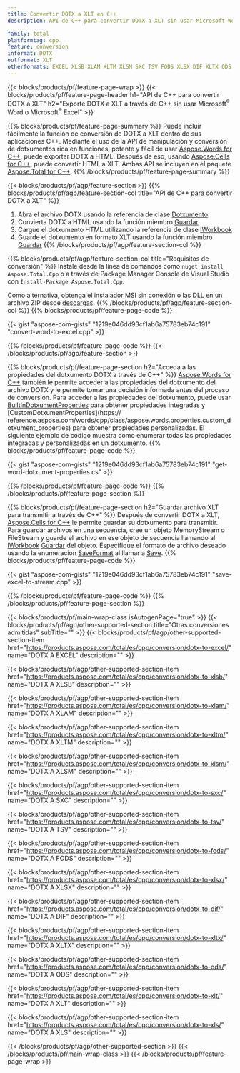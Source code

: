```yaml
---
title: Convertir DOTX a XLT en C++
description: API de C++ para convertir DOTX a XLT sin usar Microsoft Word o Microsoft Excel

family: total
platformtag: cpp
feature: conversion
informat: DOTX
outformat: XLT
otherformats: EXCEL XLSB XLAM XLTM XLSM SXC TSV FODS XLSX DIF XLTX ODS CSV XLS
---
```

{{< blocks/products/pf/feature-page-wrap >}}
{{< blocks/products/pf/feature-page-header h1="API de C++ para convertir DOTX a XLT" h2="Exporte DOTX a XLT a través de C++ sin usar Microsoft<sup>&reg;</sup> Word o Microsoft<sup>&reg;</sup> Excel" >}}

{{% blocks/products/pf/feature-page-summary %}}
Puede incluir fácilmente la función de conversión de DOTX a XLT dentro de sus aplicaciones C++. Mediante el uso de la API de manipulación y conversión de dotxumentos rica en funciones, potente y fácil de usar [Aspose.Words for C++](https://products.aspose.com/words/cpp/), puede exportar DOTX a HTML. Después de eso, usando [Aspose.Cells for C++](https://products.aspose.com/cells/cpp/), puede convertir HTML a XLT. Ambas API se incluyen en el paquete [Aspose.Total for C++](https://products.aspose.com/total/cpp/). 
{{% /blocks/products/pf/feature-page-summary  %}}

{{< blocks/products/pf/agp/feature-section >}}
{{% blocks/products/pf/agp/feature-section-col title="API de C++ para convertir DOTX a XLT" %}}
1. Abra el archivo DOTX usando la referencia de clase [Dotxumento](https://reference.aspose.com/words/cpp/class/aspose.words.dotxument)
2. Convierta DOTX a HTML usando la función miembro [Guardar](https://reference.aspose.com/words/cpp/class/aspose.words.dotxument#save_string_saveformat)
3. Cargue el dotxumento HTML utilizando la referencia de clase [IWorkbook](https://reference.aspose.com/cells/cpp/class/aspose.cells.i_workbook)
4. Guarde el dotxumento en formato XLT usando la función miembro [Guardar](https://reference.aspose.com/cells/cpp/class/aspose.cells.i_workbook#a5dc7de23f7ceba76a05dc1d49f51502e)
{{% /blocks/products/pf/agp/feature-section-col %}}

{{% blocks/products/pf/agp/feature-section-col title="Requisitos de conversión" %}}
Instale desde la línea de comandos como ```nuget install Aspose.Total.Cpp``` o a través de Package Manager Console de Visual Studio con ```Install-Package Aspose.Total.Cpp```.

Como alternativa, obtenga el instalador MSI sin conexión o las DLL en un archivo ZIP desde [descargas](https://downloads.aspose.com/total/cpp).
{{% /blocks/products/pf/agp/feature-section-col %}}
{{% blocks/products/pf/feature-page-code %}}

{{< gist "aspose-com-gists" "1219e046dd93cf1ab6a75783eb74c191" "convert-word-to-excel.cpp" >}}



{{% /blocks/products/pf/feature-page-code %}}
{{< /blocks/products/pf/agp/feature-section >}}

{{% blocks/products/pf/feature-page-section  h2="Acceda a las propiedades del dotxumento DOTX a través de C++" %}}
[Aspose.Words for C++](https://products.aspose.com/words/cpp/) también le permite acceder a las propiedades del dotxumento del archivo DOTX y le permite tomar una decisión informada antes del proceso de conversión. Para acceder a las propiedades del dotxumento, puede usar [BuiltInDotxumentProperties](https://reference.aspose.com/words/cpp/class/aspose.words.properties.built_in_dotxument_properties) para obtener propiedades integradas y [CustomDotxumentProperties](https:// reference.aspose.com/words/cpp/class/aspose.words.properties.custom_dotxument_properties) para obtener propiedades personalizadas. El siguiente ejemplo de código muestra cómo enumerar todas las propiedades integradas y personalizadas en un dotxumento.
{{% blocks/products/pf/feature-page-code %}}

{{< gist "aspose-com-gists" "1219e046dd93cf1ab6a75783eb74c191" "get-word-dotxument-properties.cs" >}}

{{% /blocks/products/pf/feature-page-code  %}}
{{% /blocks/products/pf/feature-page-section %}}

{{% blocks/products/pf/feature-page-section  h2="Guardar archivo XLT para transmitir a través de C++" %}}
Después de convertir DOTX a XLT, [Aspose.Cells for C++](https://products.aspose.com/cells/cpp/) le permite guardar su dotxumento para transmitir. Para guardar archivos en una secuencia, cree un objeto MemoryStream o FileStream y guarde el archivo en ese objeto de secuencia llamando al [IWorkbook](https://reference.aspose.com/cells/cpp/class/aspose.cells.i_workbook) [Guardar](https://reference.aspose.com/cells/cpp/class/aspose.cells.i_workbook#a77072cfb929787df9ad1f38b02f58349) del objeto. Especifique el formato de archivo deseado usando la enumeración [SaveFormat](https://reference.aspose.com/cells/cpp/namespace/aspose.cells#a11cae527e4e68f1adcac8f47ea64481a) al llamar a [Save](https://reference.aspose.com/cells/cpp/class/aspose.cells.i_workbook#a77072cfb929787df9ad1f38b02f58349).
{{% blocks/products/pf/feature-page-code %}}

{{< gist "aspose-com-gists" "1219e046dd93cf1ab6a75783eb74c191" "save-excel-to-stream.cpp" >}}

{{% /blocks/products/pf/feature-page-code  %}}
{{% /blocks/products/pf/feature-page-section %}}

{{< blocks/products/pf/main-wrap-class isAutogenPage="true" >}}
{{< blocks/products/pf/agp/other-supported-section title="Otras conversiones admitidas" subTitle="" >}}
{{< blocks/products/pf/agp/other-supported-section-item href="https://products.aspose.com/total/es/cpp/conversion/dotx-to-excel/" name="DOTX A EXCEL" description="" >}}

{{< blocks/products/pf/agp/other-supported-section-item href="https://products.aspose.com/total/es/cpp/conversion/dotx-to-xlsb/" name="DOTX A XLSB" description="" >}}

{{< blocks/products/pf/agp/other-supported-section-item href="https://products.aspose.com/total/es/cpp/conversion/dotx-to-xlam/" name="DOTX A XLAM" description="" >}}

{{< blocks/products/pf/agp/other-supported-section-item href="https://products.aspose.com/total/es/cpp/conversion/dotx-to-xltm/" name="DOTX A XLTM" description="" >}}

{{< blocks/products/pf/agp/other-supported-section-item href="https://products.aspose.com/total/es/cpp/conversion/dotx-to-xlsm/" name="DOTX A XLSM" description="" >}}

{{< blocks/products/pf/agp/other-supported-section-item href="https://products.aspose.com/total/es/cpp/conversion/dotx-to-sxc/" name="DOTX A SXC" description="" >}}

{{< blocks/products/pf/agp/other-supported-section-item href="https://products.aspose.com/total/es/cpp/conversion/dotx-to-tsv/" name="DOTX A TSV" description="" >}}

{{< blocks/products/pf/agp/other-supported-section-item href="https://products.aspose.com/total/es/cpp/conversion/dotx-to-fods/" name="DOTX A FODS" description="" >}}

{{< blocks/products/pf/agp/other-supported-section-item href="https://products.aspose.com/total/es/cpp/conversion/dotx-to-xlsx/" name="DOTX A XLSX" description="" >}}

{{< blocks/products/pf/agp/other-supported-section-item href="https://products.aspose.com/total/es/cpp/conversion/dotx-to-dif/" name="DOTX A DIF" description="" >}}

{{< blocks/products/pf/agp/other-supported-section-item href="https://products.aspose.com/total/es/cpp/conversion/dotx-to-xltx/" name="DOTX A XLTX" description="" >}}

{{< blocks/products/pf/agp/other-supported-section-item href="https://products.aspose.com/total/es/cpp/conversion/dotx-to-ods/" name="DOTX A ODS" description="" >}}

{{< blocks/products/pf/agp/other-supported-section-item href="https://products.aspose.com/total/es/cpp/conversion/dotx-to-xlt/" name="DOTX A XLT" description="" >}}

{{< blocks/products/pf/agp/other-supported-section-item href="https://products.aspose.com/total/es/cpp/conversion/dotx-to-xls/" name="DOTX A XLS" description="" >}}


{{< /blocks/products/pf/agp/other-supported-section >}}
{{< /blocks/products/pf/main-wrap-class >}}
{{< /blocks/products/pf/feature-page-wrap >}}